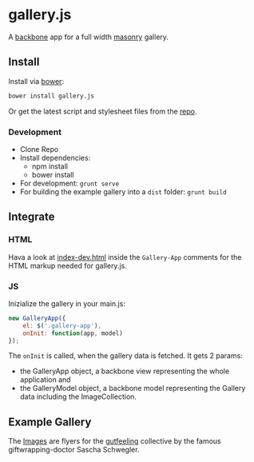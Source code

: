 # gallery.js 

A [backbone](http://backbonejs.org/) app for a full width [masonry](http://masonry.desandro.com/) gallery. 

## Install

Install via [bower](http://bower.io/):

``` bash 
bower install gallery.js
```

Or get the latest script and stylesheet files from the [repo](/lib).

### Development
- Clone Repo
- Install dependencies:
    - npm install
    - bower install
- For development: ``grunt serve`` 
- For building the example gallery into a ``dist`` folder: ``grunt build``

## Integrate

### HTML
Hava a look at [index-dev.html](/app/index-dev.html) inside the ``Gallery-App`` comments for the HTML markup needed for gallery.js.

### JS
Inizialize the gallery in your main.js:

``` js
new GalleryApp({
    el: $('.gallery-app'),
    onInit: function(app, model)
});
```

The ``onInit`` is called, when the gallery data is fetched. It gets 2 params: 
- the GalleryApp object, a backbone view representing the whole application and
- the GalleryModel object, a backbone model representing the Gallery data including the ImageCollection.

## Example Gallery

The [Images](https://snrbrnjna.github.io/galleryjs) are flyers for the [gutfeeling](http://gutfeeling.de) collective by the famous giftwrapping-doctor Sascha Schwegler.
